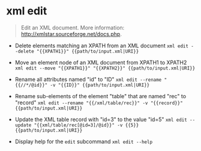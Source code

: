 # xml edit
> Edit an XML document.
> More information: <http://xmlstar.sourceforge.net/docs.php>.

- Delete elements matching an XPATH from an XML document
`xml edit --delete "{{XPATH1}}" {{path/to/input.xml|URI}}`

- Move an element node of an XML document from XPATH1 to XPATH2
`xml edit --move "{{XPATH1}}" "{{XPATH2}}" {{path/to/input.xml|URI}}`

- Rename all attributes named "id" to "ID"
`xml edit --rename "{{//*/@id}}" -v "{{ID}}" {{path/to/input.xml|URI}}`

- Rename sub-elements of the element "table" that are named "rec" to "record"
`xml edit --rename "{{/xml/table/rec}}" -v "{{record}}" {{path/to/input.xml|URI}}`

- Update the XML table record with "id=3" to the value "id=5"
`xml edit --update "{{xml/table/rec[@id=3]/@id}}" -v {{5}} {{path/to/input.xml|URI}}`

- Display help for the `edit` subcommand
`xml edit --help`
